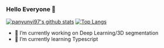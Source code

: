 ### Hello Everyone 👋

[![panyunyi97's github stats](https://github-readme-stats.vercel.app/api?username=panyunyi97)](https://github.com/panyunyi97/github-readme-stats)
[![Top Langs](https://github-readme-stats.vercel.app/api/top-langs/?username=panyunyi97&layout=compact)](https://github.com/panyunyi97/github-readme-stats)

- 🔭 I’m currently working on Deep Learning/3D segmentation
- 🌱 I’m currently learning Typescript

